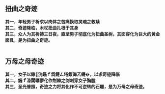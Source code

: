 ## 扭曲之奇迹
**其一，年轻男子祈求以肉体之苦痛换取灵魂之救赎**</br>
**其二，奇迹降临，木杖扭曲扎根于其身**</br>
**其三，众人为其祈祷三日夜，直至男子彻底化为扭曲圣树，其面容化为巨大的黄金面具，是为扭曲之奇迹。**</br>
```
```
## 万母之母奇迹
**其一，女子以鎵洸鍦ｆ爲鏈ㄥ埢鍑诲叾鑳�，以求奇迹降临**</br>
**其二，鍦ｆ湪闆曞儚化作荆棘之剑刺穿女子胸膛**</br>
**其三，圣光普照，奇迹之力将其化作不可逆转的石雕，是为万母之母奇迹。**</br>
